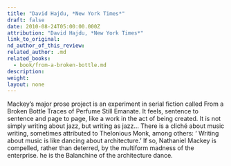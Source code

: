 ```yaml
---
title: "David Hajdu, *New York Times*"
draft: false
date: 2010-08-24T05:00:00.000Z
attribution: "David Hajdu, *New York Times*"
link_to_original:
nd_author_of_this_review:
related_author: .md
related_books:
  - book/from-a-broken-bottle.md
description:
weight:
layout: none
---
```

Mackey’s major prose project is an experiment in serial fiction called From a Broken Bottle Traces of Perfume Still Emanate. It feels, sentence to sentence and page to page, like a work in the act of being created. It is not simply writing about jazz, but writing as jazz… There is a cliché about music writing, sometimes attributed to Thelonious Monk, among others: ‘ Writing about music is like dancing about architecture.’ If so, Nathaniel Mackey is compelled, rather than deterred, by the multiform madness of the enterprise. he is the Balanchine of the architecture dance.


